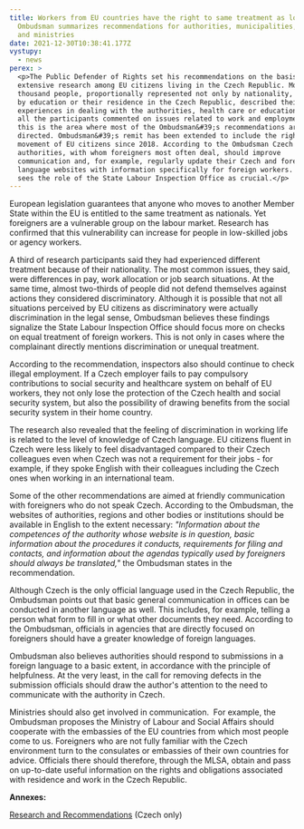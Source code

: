```yaml
---
title: Workers from EU countries have the right to same treatment as locals -
  Ombudsman summarizes recommendations for authorities, municipalities, regions
  and ministries
date: 2021-12-30T10:38:41.177Z
vystupy:
  - news
perex: >
  <p>The Public Defender of Rights set his recommendations on the basis of
  extensive research among EU citizens living in the Czech Republic. More than a
  thousand people, proportionally represented not only by nationality, but also
  by education or their residence in the Czech Republic, described their
  experiences in dealing with the authorities, health care or education. Above
  all the participants commented on issues related to work and employment - and
  this is the area where most of the Ombudsman&#39;s recommendations are
  directed. Ombudsman&#39;s remit has been extended to include the right to free
  movement of EU citizens since 2018. According to the Ombudsman Czech
  authorities, with whom foreigners most often deal, should improve
  communication and, for example, regularly update their Czech and foreign
  language websites with information specifically for foreign workers. He also
  sees the role of the State Labour Inspection Office as crucial.</p>
---
```

<p>European legislation guarantees that anyone who moves to another Member State within the EU is entitled to the same treatment as nationals. Yet foreigners are a vulnerable group on the labour market. Research has confirmed that this vulnerability can increase for people in low-skilled jobs or agency workers.</p>

<p>A third of research participants said they had experienced different treatment because of their nationality. The most common issues, they said, were differences in pay, work allocation or job search situations. At the same time, almost two-thirds of people did not defend themselves against actions they considered discriminatory. Although it is possible that not all situations perceived by EU citizens as discriminatory were actually discrimination in the legal sense, Ombudsman believes these findings signalize the State Labour Inspection Office should focus more on checks on equal treatment of foreign workers. This is not only in cases where the complainant directly mentions discrimination or unequal treatment.</p>

<p>According to the recommendation, inspectors also should continue to check illegal employment. If a Czech employer fails to pay compulsory contributions to social security and healthcare system on behalf of EU workers, they not only lose the protection of the Czech health and social security system, but also the possibility of drawing benefits from the social security system in their home country.</p>

<p>The research also revealed that the feeling of discrimination in working life is related to the level of knowledge of Czech language. EU citizens fluent in Czech were less likely to feel disadvantaged compared to their Czech colleagues even when Czech was not a requirement for their jobs - for example, if they spoke English with their colleagues including the Czech ones when working in an international team.</p>

<p>Some of the other recommendations are aimed at friendly communication with foreigners who do not speak Czech. According to the Ombudsman, the websites of authorities, regions and other bodies or institutions should be available in English to the extent necessary: <em>&quot;Information about the competences of the authority whose website is in question, basic information about the procedures it conducts, requirements for filing and contacts, and information about the agendas typically used by foreigners should always be translated,&quot;</em> the Ombudsman states in the recommendation.</p>

<p>Although Czech is the only official language used in the Czech Republic, the Ombudsman points out that basic general communication in offices can be conducted in another language as well. This includes, for example, telling a person what form to fill in or what other documents they need. According to the Ombudsman, officials in agencies that are directly focused on foreigners should have a greater knowledge of foreign languages.&nbsp;</p>

<p>Ombudsman also believes authorities should respond to submissions in a foreign language to a basic extent, in accordance with the principle of helpfulness. At the very least, in the call for removing defects in the submission officials should draw the author&#39;s attention to the need to communicate with the authority in Czech.</p>

<p>Ministries should also get involved in communication.&nbsp; For example, the Ombudsman proposes the Ministry of Labour and Social Affairs should cooperate with the embassies of the EU countries from which most people come to us. Foreigners who are not fully familiar with the Czech environment turn to the consulates or embassies of their own countries for advice. Officials there should therefore, through the MLSA, obtain and pass on up-to-date useful information on the rights and obligations associated with residence and work in the Czech Republic.</p>

<p><strong>Annexes:</strong></p>

<p><a href="https://eso.ochrance.cz/Nalezene/Edit/9920">Research and Recommendations</a> (Czech only)</p>
